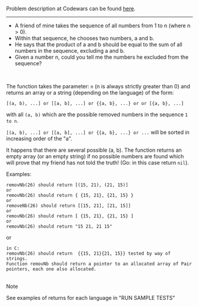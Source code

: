 Problem description at Codewars can be found
[here](https://www.codewars.com/kata/5547cc7dcad755e480000004/train/python).

-------------

* A friend of mine takes the sequence of all numbers from 1 to n (where n > 0).
* Within that sequence, he chooses two numbers, a and b.
* He says that the product of a and b should be equal to the sum of all numbers in the sequence,
  excluding a and b.
* Given a number n, could you tell me the numbers he excluded from the sequence?
<br>

The function takes the parameter: `n` (n is always strictly greater than 0) and returns an array or
a string (depending on the language) of the form:
```
[(a, b), ...] or [[a, b], ...] or {{a, b}, ...} or or [{a, b}, ...]
```

with all `(a, b)` which are the possible removed numbers in the sequence `1 to n`.
<br>

`[(a, b), ...] or [[a, b], ...] or {{a, b}, ...} or ...` will be sorted in increasing order of the "a".
<br>

It happens that there are several possible (a, b). The function returns an empty array (or an empty
string) if no possible numbers are found which will prove that my friend has not told the truth!
(Go: in this case return `nil`).
<br>

Examples:
```
removNb(26) should return [(15, 21), (21, 15)]
or
removNb(26) should return { {15, 21}, {21, 15} }
or
removeNb(26) should return [[15, 21], [21, 15]]
or
removNb(26) should return [ {15, 21}, {21, 15} ]
or
removNb(26) should return "15 21, 21 15"
```

or
```
in C:
removNb(26) should return  {{15, 21}{21, 15}} tested by way of strings.
Function removNb should return a pointer to an allocated array of Pair pointers, each one also allocated. 
```
<br>
Note

See examples of returns for each language in "RUN SAMPLE TESTS"
